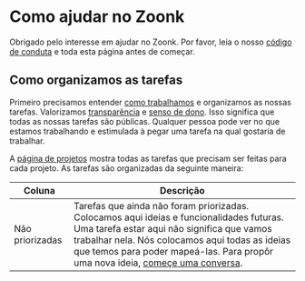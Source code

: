 # Como ajudar no Zoonk

Obrigado pelo interesse em ajudar no Zoonk.
Por favor, leia o nosso [código de conduta](./CODE_OF_CONDUCT.md) e toda esta página antes de começar.

## Como organizamos as tarefas

Primeiro precisamos entender [como trabalhamos](./como-trabalhamos) e organizamos as nossas tarefas.
Valorizamos [transparência](./sobre/valores.md#transparência) e [senso de dono](./sobre/valores.md#senso-de-dono).
Isso significa que todas as nossas tarefas são públicas.
Qualquer pessoa pode ver no que estamos trabalhando e estimulada à pegar uma tarefa na qual gostaria de trabalhar.

A [página de projetos](https://github.com/orgs/zoonk/projects?type=beta) mostra todas as tarefas que precisam ser feitas para cada projeto.
As tarefas são organizadas da seguinte maneira:

|Coluna|Descrição|
|------|---------|
|Não priorizadas|Tarefas que ainda não foram priorizadas. Colocamos aqui ideias e funcionalidades futuras. Uma tarefa estar aqui não significa que vamos trabalhar nela. Nós colocamos aqui todas as ideias que temos para poder mapeá-las. Para propôr uma nova ideia, [começe uma conversa](./como-trabalhamos/gerenciar-conversas.md).
